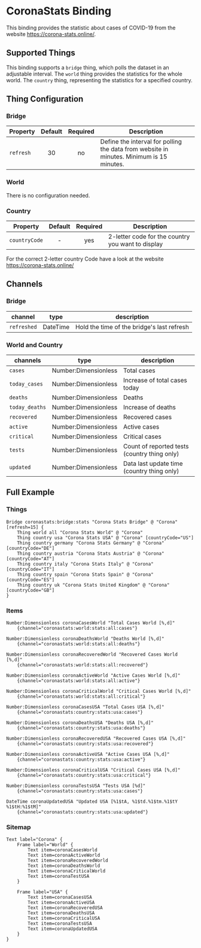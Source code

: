 # CoronaStats Binding

This binding provides the statistic about cases of COVID-19 from the website https://corona-stats.online/.


## Supported Things

This binding supports a `bridge` thing, which polls the dataset in an adjustable interval. 
The `world` thing provides the statistics for the whole world.
The `country` thing, representing the statistics for a specified country.

## Thing Configuration

### Bridge

| Property  | Default | Required | Description                                                                              |
| --------- | :-----: | :------: | ---------------------------------------------------------------------------------------- |
| `refresh` |   30    |    no    | Define the interval for polling the data from website in minutes. Minimum is 15 minutes. |

### World

There is no configuration needed.

### Country

| Property      | Default | Required | Description                                       |
| ------------- | :-----: | :------: | ------------------------------------------------- |
| `countryCode` |    -    |   yes    | 2-letter code for the country you want to display |

For the correct 2-letter country Code have a look at the website https://corona-stats.online/

## Channels

### Bridge

| channel     | type     | description                                |
| ----------- | -------- | ------------------------------------------ |
| `refreshed` | DateTime | Hold the time of the bridge's last refresh |

### World and Country

| channels       | type                 | description                                  |
| -------------- | -------------------- | -------------------------------------------- |
| `cases`        | Number:Dimensionless | Total cases                                  |
| `today_cases`  | Number:Dimensionless | Increase of total cases today                |
| `deaths`       | Number:Dimensionless | Deaths                                       |
| `today_deaths` | Number:Dimensionless | Increase of deaths                           |
| `recovered`    | Number:Dimensionless | Recovered cases                              |
| `active`       | Number:Dimensionless | Active cases                                 |
| `critical`     | Number:Dimensionless | Critical cases                               |
| `tests`        | Number:Dimensionless | Count of reported tests (country thing only) |
| `updated`      | Number:Dimensionless | Data last update time (country thing only)   |

## Full Example

### Things

```
Bridge coronastats:bridge:stats "Corona Stats Bridge" @ "Corona" [refresh=15] {
    Thing world all "Corona Stats World" @ "Corona"
    Thing country usa "Corona Stats USA" @ "Corona" [countryCode="US"]
    Thing country germany "Corona Stats Germany" @ "Corona" [countryCode="DE"]
    Thing country austria "Corona Stats Austria" @ "Corona" [countryCode="AT"]
    Thing country italy "Corona Stats Italy" @ "Corona" [countryCode="IT"]
    Thing country spain "Corona Stats Spain" @ "Corona" [countryCode="ES"]
    Thing country uk "Corona Stats United Kingdom" @ "Corona" [countryCode="GB"]
}
```

### Items

```
Number:Dimensionless coronaCasesWorld "Total Cases World [%,d]"
    {channel="coronastats:world:stats:all:cases"}

Number:Dimensionless coronaDeathsWorld "Deaths World [%,d]"
    {channel="coronastats:world:stats:all:deaths"}

Number:Dimensionless coronaRecoveredWorld "Recovered Cases World [%,d]"
    {channel="coronastats:world:stats:all:recovered"}

Number:Dimensionless coronaActiveWorld "Active Cases World [%,d]"
    {channel="coronastats:world:stats:all:active"}

Number:Dimensionless coronaCriticalWorld "Critical Cases World [%,d]"
    {channel="coronastats:world:stats:all:critical"}

Number:Dimensionless coronaCasesUSA "Total Cases USA [%,d]"
    {channel="coronastats:country:stats:usa:cases"}

Number:Dimensionless coronaDeathsUSA "Deaths USA [%,d]"
    {channel="coronastats:country:stats:usa:deaths"}

Number:Dimensionless coronaRecoveredUSA "Recovered Cases USA [%,d]"
    {channel="coronastats:country:stats:usa:recovered"}

Number:Dimensionless coronaActiveUSA "Active Cases USA [%,d]"
    {channel="coronastats:country:stats:usa:active"}

Number:Dimensionless coronaCriticalUSA "Critical Cases USA [%,d]"
    {channel="coronastats:country:stats:usa:critical"}

Number:Dimensionless coronaTestsUSA "Tests USA [%d]"
    {channel="coronastats:country:stats:usa:cases"}

DateTime coronaUpdatedUSA "Updated USA [%1$tA, %1$td.%1$tm.%1$tY %1$tH:%1$tM]"
    {channel="coronastats:country:stats:usa:updated"}
```

### Sitemap

```
Text label="Corona" {
    Frame label="World" {
        Text item=coronaCasesWorld
        Text item=coronaActiveWorld
        Text item=coronaRecoveredWorld
        Text item=coronaDeathsWorld
        Text item=coronaCriticalWorld
        Text item=coronaTestUSA
    }

    Frame label="USA" {
        Text item=coronaCasesUSA
        Text item=coronaActiveUSA
        Text item=coronaRecoveredUSA
        Text item=coronaDeathsUSA
        Text item=coronaCriticalUSA
        Text item=coronaTestsUSA
        Text item=coronaUpdatedUSA
    }
}

```
